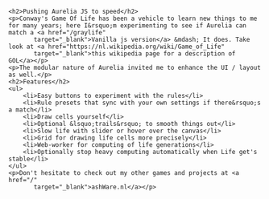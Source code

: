     <h2>Pushing Aurelia JS to speed</h2>
    <p>Conway's Game Of Life has been a vehicle to learn new things to me for many years; here I&rsquo;m experimenting to see if Aurelia can match a <a href="/graylife"
           target="_blank">Vanilla js version</a> &mdash; It does. Take look at <a href="https://nl.wikipedia.org/wiki/Game_of_Life"
           target="_blank">this wikipedia page for a description of GOL</a></p>
    <p>The modular nature of Aurelia invited me to enhance the UI / layout as well.</p>
    <h2>Features</h2>
    <ul>
        <li>Easy buttons to experiment with the rules</li>
        <li>Rule presets that sync with your own settings if there&rsquo;s a match</li>
        <li>Draw cells yourself</li>
        <li>Optional &lsquo;trails&rsquo; to smooth things out</li>
        <li>Slow life with slider or hover over the canvas</li>
        <li>Grid for drawing life cells more precisely</li>
        <li>Web-worker for computing of life generations</li>
        <li>Optionally stop heavy computing automatically when Life get's stable</li>
    </ul>
    <p>Don't hesitate to check out my other games and projects at <a href="/"
           target="_blank">ashWare.nl</a></p>